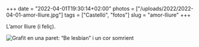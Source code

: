 +++
date = "2022-04-01T19:30:14+02:00"
photos = ["/uploads/2022/2022-04-01-amor-lliure.jpg"]
tags = ["Castelló", "fotos"]
slug = "amor-lliure"
+++

L’amor lliure (i feliç).

<img alt="Grafit en una paret: “Be lesbian” i un cor somrient" src="/uploads/2022/2022-04-01-amor-lliure.jpg">
